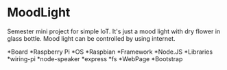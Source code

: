 MoodLight
==============
 Semester mini project for simple IoT. It's just a mood light with dry flower in glass bottle. Mood light can be controlled by using internet.

*Board
  *Raspberry Pi
*OS
  *Raspbian
*Framework
  *Node.JS
*Libraries
  *wiring-pi
  *node-speaker
  *express
  *fs
*WebPage
  *Bootstrap
